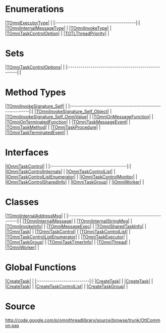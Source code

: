 # Enumerations #

|[TOmniExecutorType](TOmniExecutorType.md)| |
|:----------------------------------------|:|
|[TOmniInternalMessageType](TOmniInternalMessageType.md)|  |
|[TOmniInvokeType](TOmniInvokeType.md)|  |
|[TOmniTaskControlOption](TOmniTaskControlOption.md)|  |
|[TOTLThreadPriority](TOTLThreadPriority.md)|  |

# Sets #

|[TOmniTaskControlOptions](TOmniTaskControlOptions.md)| |
|:----------------------------------------------------|:|

# Method Types #

|[TOmniInvokeSignature\_Self](TOmniInvokeSignature_Self.md)| |
|:---------------------------------------------------------|:|
|[TOmniInvokeSignature\_Self\_Object](TOmniInvokeSignature_Self_Object.md)|  |
|[TOmniInvokeSignature\_Self\_OmniValue](TOmniInvokeSignature_Self_OmniValue.md)|  |
|[TOmniOnMessageFunction](TOmniOnMessageFunction.md)|  |
|[TOmniOnTerminatedFunction](TOmniOnTerminatedFunction.md)|  |
|[TOmniTaskMessageEvent](TOmniTaskMessageEvent.md)|  |
|[TOmniTaskMethod](TOmniTaskMethod.md)|  |
|[TOmniTaskProcedure](TOmniTaskProcedure.md)|  |
|[TOmniTaskTerminatedEvent](TOmniTaskTerminatedEvent.md)|  |

# Interfaces #

|[IOmniTaskControl](IOmniTaskControl.md)| |
|:--------------------------------------|:|
|[IOmniTaskControlInternals](IOmniTaskControlInternals.md)|  |
|[IOmniTaskControlList](IOmniTaskControlList.md)|  |
|[IOmniTaskControlListEnumerator](IOmniTaskControlListEnumerator.md)|  |
|[IOmniTaskControlMonitor](IOmniTaskControlMonitor.md)|  |
|[IOmniTaskControlSharedInfo](IOmniTaskControlSharedInfo.md)|  |
|[IOmniTaskGroup](IOmniTaskGroup.md)|  |
|[IOmniWorker](IOmniWorker.md)|  |

# Classes #

|[TOmniInternalAddressMsg](TOmniInternalAddressMsg.md)| |
|:----------------------------------------------------|:|
|[TOmniInternalMessage](TOmniInternalMessage.md)|  |
|[TOmniInternalStringMsg](TOmniInternalStringMsg.md)|  |
|[TOmniInvokeInfo](TOmniInvokeInfo.md)|  |
|[TOmniMessageExec](TOmniMessageExec.md)|  |
|[TOmniSharedTaskInfo](TOmniSharedTaskInfo.md)|  |
|[TOmniTask](TOmniTask.md)|  |
|[TOmniTaskControl](TOmniTaskControl.md)|  |
|[TOmniTaskControlList](TOmniTaskControlList.md)|  |
|[TOmniTaskControlListEnumerator](TOmniTaskControlListEnumerator.md)|  |
|[TOmniTaskExecutor](TOmniTaskExecutor.md)|  |
|[TOmniTaskGroup](TOmniTaskGroup.md)|  |
|[TOmniTaskTimerInfo](TOmniTaskTimerInfo.md)|  |
|[TOmniThread](TOmniThread.md)|  |
|[TOmniWorker](TOmniWorker.md)|  |

# Global Functions #

|[CreateTask](CreateTask.md)| |
|:--------------------------|:|
|[CreateTask](CreateTask.md)|  |
|[CreateTask](CreateTask.md)|  |
|[CreateTask](CreateTask.md)|  |
|[CreateTaskControlList](CreateTaskControlList.md)|  |
|[CreateTaskGroup](CreateTaskGroup.md)|  |

# Source #

http://code.google.com/p/omnithreadlibrary/source/browse/trunk/OtlCommon.pas
